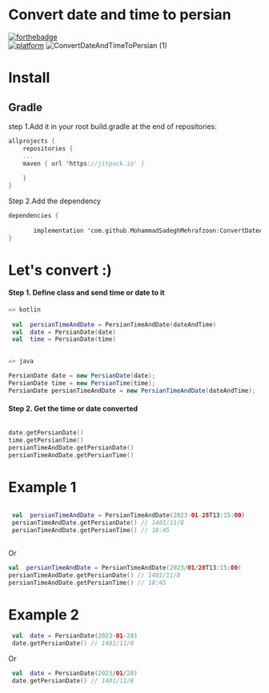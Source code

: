 # Convert date and time to persian


[![forthebadge](https://forthebadge.com/images/badges/built-for-android.svg)](https://forthebadge.com)
<br/>
[![platform](https://img.shields.io/badge/platform-Android-yellow.svg)](https://www.android.com)
![ConvertDateAndTimeToPersian (1)](https://user-images.githubusercontent.com/78638521/215270709-52455d8a-c48e-4f06-b069-bae462215388.svg)



# Install

## Gradle

step 1.Add it in your root build.gradle at the end of repositories:
```kotlin 
allprojects {
	repositories {
	...
	maven { url 'https://jitpack.io' }
	
    }
}
```
Step 2.Add the dependency

```kotlin
dependencies {
	   
	   implementation 'com.github.MohammadSadeghMehrafzoon:ConvertDateAndTimeToPersian:0.0.1'
}
```

# Let's convert :)
#### Step 1. Define class and send time or date to it
```kotlin
=> kotlin
 
 val  persianTimeAndDate = PersianTimeAndDate(dateAndTime)
 val  date = PersianDate(date)
 val  time = PersianDate(time)
 
```
```java
=> java

PersianDate date = new PersianDate(date);
PersianDate time = new PersianTime(time);
PersianDate persianTimeAndDate = new PersianTimeAndDate(dateAndTime);

```
#### Step 2. Get the time or date converted

```kotlin

date.getPersianDate()
time.getPersianTime()
persianTimeAndDate.getPersianDate()
persianTimeAndDate.getPersianTime()
```

# Example 1

```kotlin

 val  persianTimeAndDate = PersianTimeAndDate(2023-01-28T13:15:00)
 persianTimeAndDate.getPersianDate() // 1401/11/8 
 persianTimeAndDate.getPersianTime() // 18:45
 
 ```
 Or
 ```kotlin
 val  persianTimeAndDate = PersianTimeAndDate(2023/01/28T13:15:00)
 persianTimeAndDate.getPersianDate() // 1401/11/8 
 persianTimeAndDate.getPersianTime() // 18:45
 
```

# Example 2

```kotlin
 val  date = PersianDate(2023-01-28)
 date.getPersianDate() // 1401/11/8 

```
 Or
``` kotlin
 val  date = PersianDate(2023/01/28)
 date.getPersianDate() // 1401/11/8 
 
```
